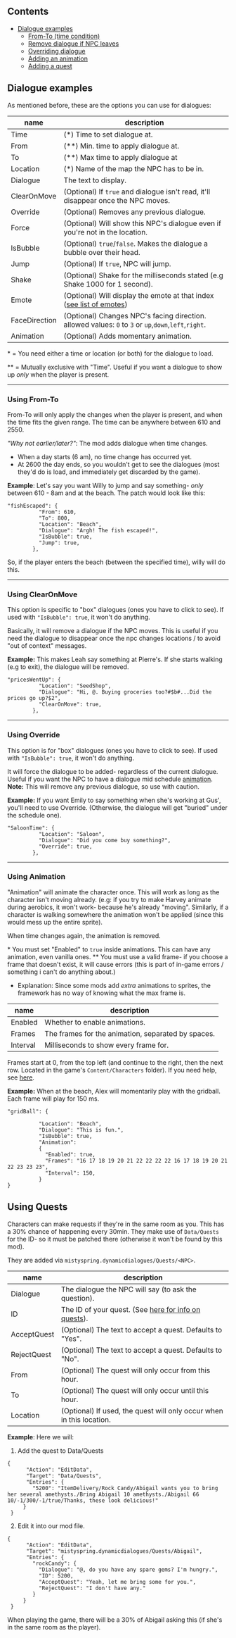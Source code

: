 ## Contents
* [Dialogue examples](#dialogue-examples)
  * [From-To (time condition)](#using-from-to)
  * [Remove dialogue if NPC leaves](#using-clearonmove)
  * [Overriding dialogue](#using-override)
  * [Adding an animation](#using-animation)
  * [Adding a quest](#using-quests)


## Dialogue examples

As mentioned before, these are the options you can use for dialogues:

name | description
-----|------------
Time | (\*) Time to set dialogue at. 
From | (\*\*) Min. time to apply dialogue at.
To | (\*\*) Max time to apply dialogue at
Location | (\*) Name of the map the NPC has to be in. 
Dialogue | The text to display.
ClearOnMove | (Optional) If `true` and dialogue isn't read, it'll disappear once the NPC moves. 
Override | (Optional) Removes any previous dialogue.
Force | (Optional) Will show this NPC's dialogue even if you're not in the location.
IsBubble | (Optional) `true`/`false`. Makes the dialogue a bubble over their head.
Jump | (Optional) If `true`, NPC will jump. 
Shake | (Optional) Shake for the milliseconds stated (e.g Shake 1000 for 1 second).
Emote | (Optional) Will display the emote at that index ([see list of emotes](https://docs.google.com/spreadsheets/d/18AtLClQPuC96rJOC-A4Kb1ZkuqtTmCRFAKn9JJiFiYE/edit#gid=693962458))
FaceDirection | (Optional) Changes NPC's facing direction. allowed values: `0` to `3` or `up`,`down`,`left`,`right`.
Animation | (Optional) Adds momentary animation.


\* = You need either a time or location (or both) for the dialogue to load.

\*\* = Mutually exclusive with "Time". Useful if you want a dialogue to show up *only* when the player is present.

------------

### Using From-To
From-To will only apply the changes when the player is present, and when the time fits the given range.
The time can be anywhere between 610 and 2550. 

_"Why not earlier/later?"_: The mod adds dialogue when time changes. 
- When a day starts (6 am), no time change has occurred yet. 
- At 2600 the day ends, so you wouldn't get to see the dialogues (most they'd do is load, and immediately get discarded by the game).

**Example**: 
Let's say you want Willy to jump and say something- *only* between 610 - 8am and at the beach. The patch would look like this:

```
"fishEscaped": {
          "From": 610,
          "To": 800,
          "Location": "Beach",
          "Dialogue": "Argh! The fish escaped!",
          "IsBubble": true,
          "Jump": true,
        },
```

So, if the player enters the beach (between the specified time), willy will do this. 

------------

### Using ClearOnMove
This option is specific to "box" dialogues (ones you have to click to see). If used with `"IsBubble": true`, it won't do anything.

Basically, it will remove a dialogue if the NPC moves. This is useful if you need the dialogue to disappear once the npc changes locations / to avoid "out of context" messages.

**Example:**
This makes Leah say something at Pierre's. If she starts walking (e.g to exit), the dialogue will be removed.
```
"pricesWentUp": {
          "Location": "SeedShop",
          "Dialogue": "Hi, @. Buying groceries too?#$b#...Did the prices go up?$2",
          "ClearOnMove": true,
        },
```
------------

### Using Override
This option is for "box" dialogues (ones you have to click to see). If used with `"IsBubble": true`, it won't do anything.

It will force the dialogue to be added- regardless of the current dialogue. Useful if you want the NPC to have a dialogue mid schedule <u>animation</u>.
**Note:** This will remove any previous dialogue, so use with caution.

**Example:**
If you want Emily to say something when she's working at Gus', you'll need to use Override. (Otherwise, the dialogue will get "buried" under the schedule one).
```
"SaloonTime": {
          "Location": "Saloon",
          "Dialogue": "Did you come buy something?",
          "Override": true,
        },
```
------------

### Using Animation
"Animation" will animate the character once.
This will work as long as the character isn't moving already. 
(e.g: if you try to make Harvey animate during aerobics, it won't work- because he's already "moving". Similarly, if a character is walking somewhere the animation won't be applied (since this would mess up the entire sprite).

When time changes again, the animation is removed.

\* You must set "Enabled" to `true` inside animations. This can have any animation, even vanilla ones.
\** You must use a valid frame- if you choose a frame that doesn't exist, it will cause errors (this is part of in-game errors / something i can't do anything about.) 
- Explanation: Since some mods add *extra* animations to sprites, the framework has no way of knowing what the max frame is.

name | description
-----|------------
Enabled | Whether to enable animations.
Frames | The frames for the animation, separated by spaces.
Interval | Milliseconds to show every frame for.

Frames start at 0, from the top left (and continue to the right, then the next row. Located in the game's `Content/Characters` folder).
If you need help, see [here](https://stardewvalleywiki.com/Modding:NPC_data#Overworld_sprites).

**Example:** 
When at the beach, Alex will momentarily play with the gridball. Each frame will play for 150 ms.
```
"gridBall": {

          "Location": "Beach",
          "Dialogue": "This is fun.",
          "IsBubble": true,
          "Animation": 
          {
            "Enabled": true,
            "Frames": "16 17 18 19 20 21 22 22 22 22 16 17 18 19 20 21 22 23 23 23",
            "Interval": 150,
          }
}
```

## Using Quests
Characters can make requests if they're in the same room as you. This has a 30% chance of happening every 30min.
They make use of `Data/Quests` for the ID- so it must be patched there (otherwise it won't be found by this mod).

They are added via `mistyspring.dynamicdialogues/Quests/<NPC>`.

name | description
-----|------------
Dialogue | The dialogue the NPC will say (to ask the question).
ID | The ID of your quest. (See [here for info on quests](https://stardewvalleywiki.com/Modding:Quest_data)).
AcceptQuest | (Optional) The text to accept a quest. Defaults to "Yes".
RejectQuest | (Optional) The text to accept a quest. Defaults to "No".
From | (Optional) The quest will only occur from this hour.
To | (Optional) The quest will only occur until this hour.
Location | (Optional) If used, the quest will only occur when in this location.

**Example**:
Here we will: 
1. Add the quest to Data/Quests 
```
{
      "Action": "EditData",
      "Target": "Data/Quests",
      "Entries": {
        "5200": "ItemDelivery/Rock Candy/Abigail wants you to bring her several amethysts./Bring Abigail 10 amethysts./Abigail 66 10/-1/300/-1/true/Thanks, these look delicious!"
     }
 }
```
2. Edit it into our mod file.
```
{
      "Action": "EditData",
      "Target": "mistyspring.dynamicdialogues/Quests/Abigail",
      "Entries": {
        "rockCandy": {
          "Dialogue": "@, do you have any spare gems? I'm hungry.",
          "ID": 5200,
          "AcceptQuest": "Yeah, let me bring some for you.",
          "RejectQuest": "I don't have any."
        }
     }
 }
```

When playing the game, there will be a 30% of Abigail asking this (if she's in the same room as the player).
